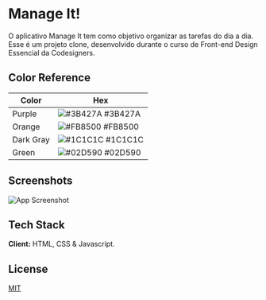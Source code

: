 
# Manage It!

O aplicativo Manage It tem como objetivo organizar as tarefas do dia a dia.
Esse é um projeto clone, desenvolvido durante o curso de Front-end Design Essencial da Codesigners.

## Color Reference

| Color             | Hex                                                                |
| ----------------- | ------------------------------------------------------------------ |
| Purple | ![#3B427A](https://via.placeholder.com/10/0a192f?text=+) #3B427A |
| Orange | ![#FB8500](https://via.placeholder.com/10/f8f8f8?text=+) #FB8500 |
| Dark Gray | ![#1C1C1C](https://via.placeholder.com/10/00b48a?text=+) #1C1C1C |
| Green| ![#02D590](https://via.placeholder.com/10/00b48a?text=+) #02D590 |


## Screenshots

![App Screenshot](https://via.placeholder.com/468x300?text=App+Screenshot+Here)

  
## Tech Stack

**Client:** HTML, CSS & Javascript.


  
## License

[MIT](https://choosealicense.com/licenses/mit/)

  